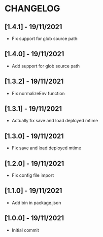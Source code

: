 # CHANGELOG

## [1.4.1] - 19/11/2021
- Fix support for glob source path

## [1.4.0] - 19/11/2021
- Add support for glob source path

## [1.3.2] - 19/11/2021
- Fix normalizeEnv function

## [1.3.1] - 19/11/2021
- Actually fix save and load deployed mtime

## [1.3.0] - 19/11/2021
- Fix save and load deployed mtime

## [1.2.0] - 19/11/2021
- Fix config file import

## [1.1.0] - 19/11/2021
- Add bin in package.json

## [1.0.0] - 19/11/2021
- Initial commit
